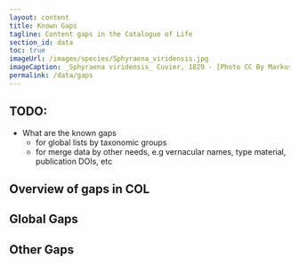 ```yaml
---
layout: content
title: Known Gaps
tagline: Content gaps in the Catalogue of Life
section_id: data
toc: true
imageUrl: /images/species/Sphyraena_viridensis.jpg    
imageCaption: _Sphyraena viridensis_ Cuvier, 1829 - [Photo CC By Markus Döring](https://www.inaturalist.org/observations/87857259)
permalink: /data/gaps
---
```


## TODO:
 - What are the known gaps
   - for global lists by taxonomic groups
   - for merge data by other needs, e.g vernacular names, type material, publication DOIs, etc

## Overview of gaps in COL


## Global Gaps


## Other Gaps
